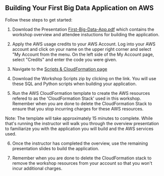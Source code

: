 ## Building Your First Big Data Application on AWS

Follow these steps to get started:

1. Download the Presentation [First-Big-Data-App.pdf](Labs/First-Big-Data-App/First-Big-Data-App.pdf) which contains the workshop overview and attendee instuctions for building the application.

2. Apply the AWS usage credits to your AWS Account. Log into your AWS account and click on your name on the upper right corner and select "My Account from the menu. On the left side of the My Account page, select "Credits" and enter the code you were given.

3. Navigate to the [Scripts & CloudFormation page](https://tinyurl.com/y6v2hjuz) 

4. Download the Workshop Scripts zip by clicking on the link. You will use these SQL and Python scripts when building your application.

5. Run the AWS CloudFormation template to create the AWS resources refered to as the 'CloudFormation Stack' used in this workshop. Remember when you are done to delete the CloudFormation Stack to ensure that you stop incurring charges for these AWS resources.

Note: The template will take approximately 15 minutes to complete. While that's running the instructor will walk you through the overview presentation to familiarize you with the application you will build and the AWS services used.

6. Once the instructor has completed the overview, use the remaining presentation slides to build the application.

7. Remember when you are done to delete the CloudFormation stack to remove the workshop resources from your account so that you won't incur additional charges.

